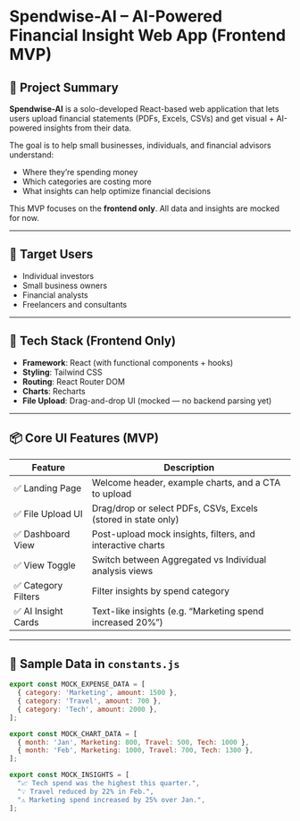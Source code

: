 # Spendwise-AI – AI-Powered Financial Insight Web App (Frontend MVP)

## 🧠 Project Summary

**Spendwise-AI** is a solo-developed React-based web application that lets users upload financial statements (PDFs, Excels, CSVs) and get visual + AI-powered insights from their data.

The goal is to help small businesses, individuals, and financial advisors understand:
- Where they’re spending money
- Which categories are costing more
- What insights can help optimize financial decisions

This MVP focuses on the **frontend only**. All data and insights are mocked for now.

---

## 👤 Target Users

- Individual investors
- Small business owners
- Financial analysts
- Freelancers and consultants

---

## 🔧 Tech Stack (Frontend Only)

- **Framework**: React (with functional components + hooks)
- **Styling**: Tailwind CSS
- **Routing**: React Router DOM
- **Charts**: Recharts
- **File Upload**: Drag-and-drop UI (mocked — no backend parsing yet)

---

## 📦 Core UI Features (MVP)

| Feature | Description |
|--------|-------------|
| ✅ Landing Page | Welcome header, example charts, and a CTA to upload |
| ✅ File Upload UI | Drag/drop or select PDFs, CSVs, Excels (stored in state only) |
| ✅ Dashboard View | Post-upload mock insights, filters, and interactive charts |
| ✅ View Toggle | Switch between Aggregated vs Individual analysis views |
| ✅ Category Filters | Filter insights by spend category |
| ✅ AI Insight Cards | Text-like insights (e.g. “Marketing spend increased 20%”) |

---

## 🧪 Sample Data in `constants.js`

```js
export const MOCK_EXPENSE_DATA = [
  { category: 'Marketing', amount: 1500 },
  { category: 'Travel', amount: 700 },
  { category: 'Tech', amount: 2000 },
];

export const MOCK_CHART_DATA = [
  { month: 'Jan', Marketing: 800, Travel: 500, Tech: 1000 },
  { month: 'Feb', Marketing: 1000, Travel: 700, Tech: 1300 },
];

export const MOCK_INSIGHTS = [
  "📈 Tech spend was the highest this quarter.",
  "💡 Travel reduced by 22% in Feb.",
  "⚠️ Marketing spend increased by 25% over Jan.",
];
```
